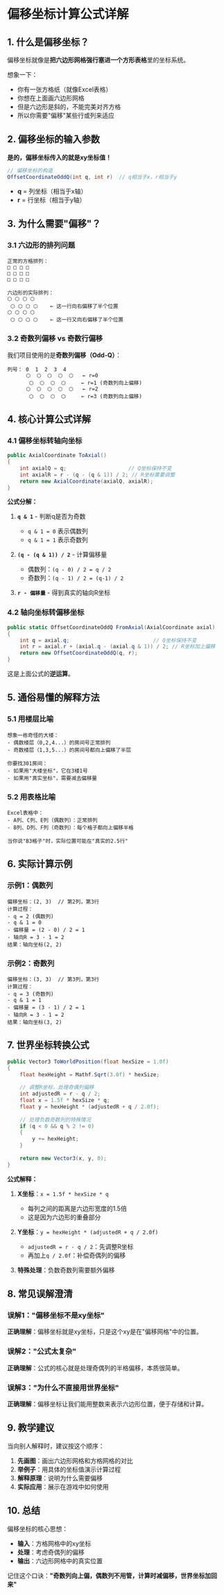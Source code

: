 # 偏移坐标计算公式详解

## 1. 什么是偏移坐标？

偏移坐标就像是**把六边形网格强行塞进一个方形表格**里的坐标系统。

想象一下：
- 你有一张方格纸（就像Excel表格）
- 你想在上面画六边形网格
- 但是六边形是斜的，不能完美对齐方格
- 所以你需要"偏移"某些行或列来适应

## 2. 偏移坐标的输入参数

**是的，偏移坐标传入的就是xy坐标值！**

```csharp
// 偏移坐标的构造
OffsetCoordinateOddQ(int q, int r)  // q相当于x，r相当于y
```

- **q** = 列坐标（相当于x轴）
- **r** = 行坐标（相当于y轴）

## 3. 为什么需要"偏移"？

### 3.1 六边形的排列问题

```
正常的方格排列：
□ □ □ □
□ □ □ □
□ □ □ □

六边形的实际排列：
⬡ ⬡ ⬡ ⬡
 ⬡ ⬡ ⬡ ⬡    ← 这一行向右偏移了半个位置
⬡ ⬡ ⬡ ⬡
 ⬡ ⬡ ⬡ ⬡    ← 这一行又向右偏移了半个位置
```

### 3.2 奇数列偏移 vs 奇数行偏移

我们项目使用的是**奇数列偏移（Odd-Q）**：

```
列号： 0  1  2  3  4
      ⬡  ⬡  ⬡  ⬡  ⬡   ← r=0
       ⬡  ⬡  ⬡  ⬡     ← r=1 (奇数列向上偏移)
      ⬡  ⬡  ⬡  ⬡  ⬡   ← r=2
       ⬡  ⬡  ⬡  ⬡     ← r=3 (奇数列向上偏移)
```

## 4. 核心计算公式详解

### 4.1 偏移坐标转轴向坐标

```csharp
public AxialCoordinate ToAxial()
{
    int axialQ = q;                    // Q坐标保持不变
    int axialR = r - (q - (q & 1)) / 2; // R坐标需要调整
    return new AxialCoordinate(axialQ, axialR);
}
```

**公式分解：**

1. **`q & 1`** - 判断q是否为奇数
   - `q & 1 = 0` 表示偶数列
   - `q & 1 = 1` 表示奇数列

2. **`(q - (q & 1)) / 2`** - 计算偏移量
   - 偶数列：`(q - 0) / 2 = q / 2`
   - 奇数列：`(q - 1) / 2 = (q-1) / 2`

3. **`r - 偏移量`** - 得到真实的轴向R坐标

### 4.2 轴向坐标转偏移坐标

```csharp
public static OffsetCoordinateOddQ FromAxial(AxialCoordinate axial)
{
    int q = axial.q;                           // Q坐标保持不变
    int r = axial.r + (axial.q - (axial.q & 1)) / 2; // R坐标加上偏移
    return new OffsetCoordinateOddQ(q, r);
}
```

这是上面公式的**逆运算**。

## 5. 通俗易懂的解释方法

### 5.1 用楼层比喻

```
想象一栋奇怪的大楼：
- 偶数楼层（0,2,4...）的房间号正常排列
- 奇数楼层（1,3,5...）的房间号都向上偏移了半层

你要找301房间：
- 如果用"大楼坐标"，它在3楼1号
- 如果用"真实坐标"，需要减去偏移量
```

### 5.2 用表格比喻

```
Excel表格中：
- A列、C列、E列（偶数列）：正常排列
- B列、D列、F列（奇数列）：每个格子都向上偏移半格

当你说"B3格子"时，实际位置可能在"真实的2.5行"
```

## 6. 实际计算示例

### 示例1：偶数列
```
偏移坐标：(2, 3)  // 第2列，第3行
计算过程：
- q = 2 (偶数列)
- q & 1 = 0
- 偏移量 = (2 - 0) / 2 = 1
- 轴向R = 3 - 1 = 2
结果：轴向坐标(2, 2)
```

### 示例2：奇数列
```
偏移坐标：(3, 3)  // 第3列，第3行
计算过程：
- q = 3 (奇数列)
- q & 1 = 1
- 偏移量 = (3 - 1) / 2 = 1
- 轴向R = 3 - 1 = 2
结果：轴向坐标(3, 2)
```

## 7. 世界坐标转换公式

```csharp
public Vector3 ToWorldPosition(float hexSize = 1.0f)
{
    float hexHeight = Mathf.Sqrt(3.0f) * hexSize;
    
    // 调整R坐标，处理奇偶列偏移
    int adjustedR = r - q / 2;
    float x = 1.5f * hexSize * q;
    float y = hexHeight * (adjustedR + q / 2.0f);
    
    // 处理负数奇数列的特殊情况
    if (q < 0 && q % 2 != 0)
    {
        y += hexHeight;
    }
    
    return new Vector3(x, y, 0);
}
```

**公式解释：**

1. **X坐标**：`x = 1.5f * hexSize * q`
   - 每列之间的距离是六边形宽度的1.5倍
   - 这是因为六边形的重叠部分

2. **Y坐标**：`y = hexHeight * (adjustedR + q / 2.0f)`
   - `adjustedR = r - q / 2`：先调整R坐标
   - 再加上`q / 2.0f`：补偿奇偶列的偏移

3. **特殊处理**：负数奇数列需要额外偏移

## 8. 常见误解澄清

### 误解1："偏移坐标不是xy坐标"
**正确理解**：偏移坐标就是xy坐标，只是这个xy是在"偏移网格"中的位置。

### 误解2："公式太复杂"
**正确理解**：公式的核心就是处理奇偶列的半格偏移，本质很简单。

### 误解3："为什么不直接用世界坐标"
**正确理解**：偏移坐标让我们能用整数来表示六边形位置，便于存储和计算。

## 9. 教学建议

当向别人解释时，建议按这个顺序：

1. **先画图**：画出六边形网格和方格网格的对比
2. **举例子**：用具体的坐标值演示计算过程
3. **解释原理**：说明为什么需要偏移
4. **实际应用**：展示在游戏中如何使用

## 10. 总结

偏移坐标的核心思想：
- **输入**：方格网格中的xy坐标
- **处理**：考虑奇偶列的偏移
- **输出**：六边形网格中的真实位置

记住这个口诀：**"奇数列向上偏，偶数列不用管，计算时减偏移，世界坐标加回来"**